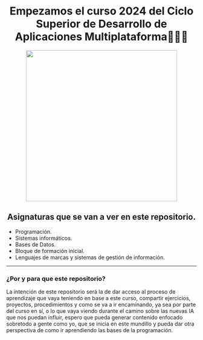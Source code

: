 <p align="center" width="350">      
<h1 align="center" > Empezamos el curso 2024 del Ciclo Superior de Desarrollo de Aplicaciones Multiplataforma🧑🏻‍💻 </h1>


<p align="center" width="400">


<img width="400" src="https://github.com/user-attachments/assets/79cc3ea2-d0b7-462e-87ac-ff8a87128d27">
</p>

<h2 align="center">Asignaturas que se van a ver en este repositorio.</h2>

<p>

- Programación.
- Sistemas informáticos.
- Bases de Datos.
- Bloque de formación inicial.
- Lenguajes de marcas y sistemas de gestión de información.

</p>

***

<h3>¿Por y para que este repositorio?</h3>

<p>  La intención de este repositorio será la de dar acceso al proceso de aprendizaje que vaya teniendo en base a este curso, compartir ejercicios,
 proyectos, procedimientos y como se va a ir encaminando, ya sea por parte del curso en sí, o lo que vaya viendo durante el camino sobre las nuevas
IA que nos puedan influir, espero que pueda generar contenido enfocado sobretodo a gente como yo, que se inicia en este mundillo y pueda dar otra 
perspectiva de como ir aprendiendo las bases de la programación.</p>
